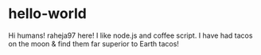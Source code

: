 # hello-world
Hi humans!
raheja97 here! I like node.js and coffee script.
I have had tacos on the moon & find them far superior to Earth tacos!
